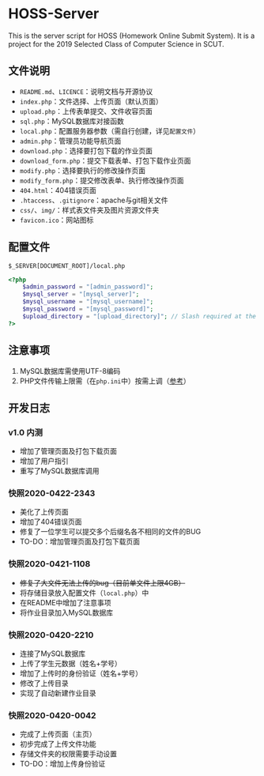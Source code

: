 # HOSS-Server

This is the server script for HOSS (Homework Online Submit System). It is a project for the 2019 Selected Class of Computer Science in SCUT.

## 文件说明

- `README.md`、`LICENCE`：说明文档与开源协议
- `index.php`：文件选择、上传页面（默认页面）
- `upload.php`：上传表单提交、文件收容页面
- `sql.php`：MySQL数据库对接函数
- `local.php`：配置服务器参数（需自行创建，详见`配置文件`）
- `admin.php`：管理员功能导航页面
- `download.php`：选择要打包下载的作业页面
- `download_form.php`：提交下载表单、打包下载作业页面
- `modify.php`：选择要执行的修改操作页面
- `modify_form.php`：提交修改表单、执行修改操作页面
- `404.html`：404错误页面
- `.htaccess`、`.gitignore`：apache与git相关文件
- `css/`、`img/`：样式表文件夹及图片资源文件夹
- `favicon.ico`：网站图标

## 配置文件

`$_SERVER[DOCUMENT_ROOT]/local.php`

```php
<?php
	$admin_password = "[admin_password]";
	$mysql_server = "[mysql_server]";
	$mysql_username = "[mysql_username]";
	$mysql_password = "[mysql_password]";
	$upload_directory = "[upload_directory]"; // Slash required at the end
?>
```

## 注意事项

1. MySQL数据库需使用UTF-8编码
2. PHP文件传输上限需（在`php.ini`中）按需上调（[参考](https://www.php.cn/php-ask-430566.html)）

## 开发日志

### v1.0 内测

- 增加了管理页面及打包下载页面
- 增加了用户指引
- 重写了MySQL数据库调用

### 快照2020-0422-2343

- 美化了上传页面
- 增加了404错误页面
- 修复了一位学生可以提交多个后缀名各不相同的文件的BUG
- TO-DO：增加管理页面及打包下载页面

### 快照2020-0421-1108

- ~~修复了大文件无法上传的bug（目前单文件上限4GB）~~
- 将存储目录放入配置文件（`local.php`）中
- 在README中增加了注意事项
- 将作业目录加入MySQL数据库

### 快照2020-0420-2210

- 连接了MySQL数据库
- 上传了学生元数据（姓名+学号）
- 增加了上传时的身份验证（姓名+学号）
- 修改了上传目录
- 实现了自动新建作业目录

### 快照2020-0420-0042

- 完成了上传页面（主页）
- 初步完成了上传文件功能
- 存储文件夹的权限需要手动设置
- TO-DO：增加上传身份验证
